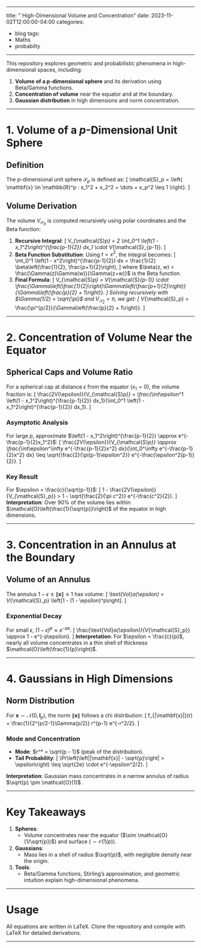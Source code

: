 
---
title: " High-Dimensional Volume and Concentration"
date: 2023-11-02T12:00:00-04:00
categories:
  - blog
tags:
  - Maths
  - probabilty


---



This repository explores geometric and probabilistic phenomena in high-dimensional spaces, including:
1. **Volume of a p-dimensional sphere** and its derivation using Beta/Gamma functions.
2. **Concentration of volume** near the equator and at the boundary.
3. **Gaussian distribution** in high dimensions and norm concentration.

---

# **1. Volume of a $p$-Dimensional Unit Sphere**

## **Definition**
The $p$-dimensional unit sphere $\mathcal{S}_p$ is defined as:
\[
\mathcal{S}_p = \left\{ \mathbf{x} \in \mathbb{R}^p : x_1^2 + x_2^2 + \dots + x_p^2 \leq 1 \right\}.
\]

## **Volume Derivation**
The volume $V_{\mathcal{S}_p}$ is computed recursively using polar coordinates and the Beta function:
1. **Recursive Integral**:
\[
V_{\mathcal{S}_p} = 2 \int_0^1 \left(1 - x_1^2\right)^{\frac{p-1}{2}} dx_1 \cdot V_{\mathcal{S}_{p-1}}.
\]
2. **Beta Function Substitution**:
   Using $t = x^2$, the integral becomes:
\[
\int_0^1 \left(1 - x^2\right)^{\frac{p-1}{2}} dx = \frac{1}{2} \beta\left(\frac{1}{2}, \frac{p+1}{2}\right),
\]
   where $\beta(z, w) = \frac{\Gamma(z)\Gamma(w)}{\Gamma(z+w)}$ is the Beta function.
3. **Final Formula**:
\[
V_{\mathcal{S}_p} = V_{\mathcal{S}_{p-1}} \cdot \frac{\Gamma\left(\frac{1}{2}\right)\Gamma\left(\frac{p+1}{2}\right)}{\Gamma\left(\frac{p}{2} + 1\right)}.
\]
   Solving recursively with $\Gamma(1/2) = \sqrt{\pi}$ and $V_{\mathcal{S}_2} = \pi$, we get:
\[
V_{\mathcal{S}_p} = \frac{\pi^{p/2}}{\Gamma\left(\frac{p}{2} + 1\right)}.
\]

---

# **2. Concentration of Volume Near the Equator**

## **Spherical Caps and Volume Ratio**
For a spherical cap at distance $\epsilon$ from the equator ($x_1 = 0$), the volume fraction is:
\[
\frac{2V(\epsilon)}{V_{\mathcal{S}_p}} = \frac{\int_\epsilon^1 \left(1 - x_1^2\right)^{\frac{p-1}{2}} dx_1}{\int_0^1 \left(1 - x_1^2\right)^{\frac{p-1}{2}} dx_1}.
\]

### **Asymptotic Analysis**
For large $p$, approximate $\left(1 - x_1^2\right)^{\frac{p-1}{2}} \approx e^{-\frac{p-1}{2}x_1^2}$:
\[
\frac{2V(\epsilon)}{V_{\mathcal{S}_p}} \approx \frac{\int_\epsilon^\infty e^{-\frac{p-1}{2}x^2} dx}{\int_0^\infty e^{-\frac{p-1}{2}x^2} dx} \leq \sqrt{\frac{2}{\pi(p-1)\epsilon^2}} e^{-\frac{\epsilon^2(p-1)}{2}}.
\]

### **Key Result**
For $\epsilon = \frac{c}{\sqrt{p-1}}$:
\[
1 - \frac{2V(\epsilon)}{V_{\mathcal{S}_p}} > 1 - \sqrt{\frac{2}{\pi c^2}} e^{-\frac{c^2}{2}}.
\]
**Interpretation**: Over 90% of the volume lies within $\mathcal{O}\left(\frac{1}{\sqrt{p}}\right)$ of the equator in high dimensions.

---

# **3. Concentration in an Annulus at the Boundary**

## **Volume of an Annulus**
The annulus $1 - \epsilon \leq \|\mathbf{x}\| \leq 1$ has volume:
\[
\text{Vol}_a(\epsilon) = V_{\mathcal{S}_p} \left[1 - (1 - \epsilon)^p\right].
\]

### **Exponential Decay**
For small $\epsilon$, $(1 - \epsilon)^p \approx e^{-p\epsilon}$:
\[
\frac{\text{Vol}_a(\epsilon)}{V_{\mathcal{S}_p}} \approx 1 - e^{-p\epsilon}.
\]
**Interpretation**: For $\epsilon = \frac{c}{p}$, nearly all volume concentrates in a thin shell of thickness $\mathcal{O}\left(\frac{1}{p}\right)$.

---

# **4. Gaussians in High Dimensions**

## **Norm Distribution**
For $\mathbf{x} \sim \mathcal{N}(0, \mathbf{I}_p)$, the norm $\|\mathbf{x}\|$ follows a chi distribution:
\[
f_{\|\mathbf{x}\|}(r) = \frac{1}{2^{p/2-1}\Gamma(p/2)} r^{p-1} e^{-r^2/2}.
\]

### **Mode and Concentration**
- **Mode**: $r^* = \sqrt{p - 1}$ (peak of the distribution).
- **Tail Probability**:
\[
\Pr\left(\left|\|\mathbf{x}\| - \sqrt{p}\right| > \epsilon\right) \leq \sqrt{2e} \cdot e^{-\epsilon^2/2}.
\]

**Interpretation**: Gaussian mass concentrates in a narrow annulus of radius $\sqrt{p} \pm \mathcal{O}(1)$.

---

# **Key Takeaways**
1. **Spheres**: 
   - Volume concentrates near the equator ($\sim \mathcal{O}(1/\sqrt{p})$) and surface ($\sim \mathcal{O}(1/p)$).
2. **Gaussians**:
   - Mass lies in a shell of radius $\sqrt{p}$, with negligible density near the origin.
3. **Tools**:
   - Beta/Gamma functions, Stirling’s approximation, and geometric intuition explain high-dimensional phenomena.

---

# **Usage**
All equations are written in LaTeX. Clone the repository and compile with LaTeX for detailed derivations.

---

